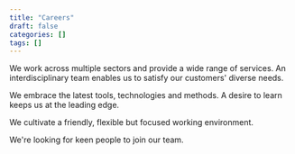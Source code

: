 ```yaml
---
title: "Careers"
draft: false
categories: []
tags: []
---
```


We work across multiple sectors and provide a wide range of services. An interdisciplinary team enables us to satisfy our customers' diverse needs.

We embrace the latest tools, technologies and methods. A desire to learn keeps us at the leading edge.

We cultivate a friendly, flexible but focused working environment.

We're looking for keen people to join our team.